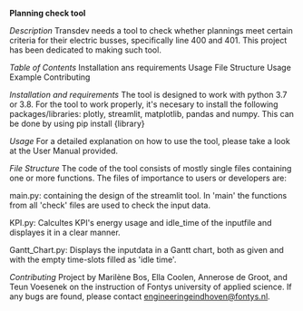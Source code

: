 __Planning check tool__

_Description_
Transdev needs a tool to check whether plannings meet certain criteria for their electric busses, specifically line 400 and 401.
This project has been dedicated to making such tool.

_Table of Contents_
Installation ans requirements
Usage
File Structure
Usage Example
Contributing


_Installation and requirements_
The tool is designed to work with python 3.7 or 3.8.
For the tool to work properly, it's necesary to install the following packages/libraries: plotly, streamlit, matplotlib, pandas and numpy.
This can be done by using pip install {library}

_Usage_
For a detailed explanation on how to use the tool, please take a look at the User Manual provided. 

_File Structure_
The code of the tool consists of mostly single files containing one or more functions. The files of importance to users or developers are:

main.py:
containing the design of the streamlit tool. In 'main' the functions from all 'check' files are used to check the input data.

KPI.py:
Calcultes KPI's energy usage and idle_time of the inputfile and displayes it in a clear manner. 

Gantt_Chart.py:
Displays the inputdata in a Gantt chart, both as given and with the empty time-slots filled as 'idle time'.

_Contributing_
Project by Marilène Bos, Ella Coolen, Annerose de Groot, and Teun Voesenek on the instruction of Fontys university of applied science. If any bugs are found, please contact engineeringeindhoven@fontys.nl. 
